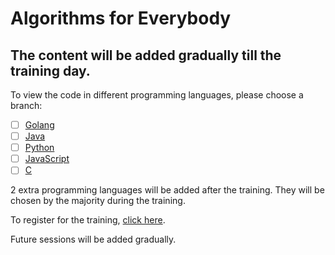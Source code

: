 <h1> Algorithms for Everybody </h1>

<h2> The content will be added gradually till the training day. </h2>

To view the code in different programming languages, please choose a branch: 

- [ ] [Golang](https://github.com/NigarMovsumova/algorithms-for-everybody/tree/golang)
- [ ] [Java](https://github.com/NigarMovsumova/algorithms-for-everybody/tree/java)
- [ ] [Python](https://github.com/NigarMovsumova/algorithms-for-everybody/tree/python)
- [ ] [JavaScript](https://github.com/NigarMovsumova/algorithms-for-everybody/tree/javascript)
- [ ] [C](https://github.com/NigarMovsumova/algorithms-for-everybody/tree/C)

2 extra programming languages will be added after the training. 
They will be chosen by the majority during the training.

To register for the training, [click here](https://www.oreilly.com/live-events/algorithms-for-everybody/0636920064925/0636920064924/).

Future sessions will be added gradually. 

